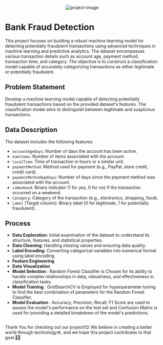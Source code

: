 <p align="center"><img src="https://socialify.git.ci/navyadua/Bank-Fraud-Detection/image?font=Inter&name=1&theme=Light" alt="project-image"></p>

# Bank Fraud Detection

This project focuses on building a robust machine learning model for detecting potentially fraudulent transactions using advanced techniques in machine learning and predictive analytics. The dataset encompasses various transaction details such as account age, payment method, transaction time, and category. The objective is to construct a classification model capable of accurately categorizing transactions as either legitimate or potentially fraudulent.

## Problem Statement
Develop a machine learning model capable of detecting potentially fraudulent transactions based on the provided dataset's features. The classification model aims to distinguish between legitimate and suspicious transactions.

## Data Description
The dataset includes the following features:

- `accountAgeDays`: Number of days the account has been active.
- `numitems`: Number of items associated with the account.
- `localTime`: Time of transaction in hours or a similar unit.
- `paymentMethod`: Method used for payment (e.g., PayPal, store credit, credit card).
- `paymentMethodAgeDays`: Number of days since the payment method was associated with the account.
- `isWeekend`: Binary indicator (1 for yes, 0 for no) if the transaction occurred on a weekend.
- `Category`: Category of the transaction (e.g., electronics, shopping, food).
- `Label` (Target column): Binary label (0 for legitimate, 1 for potentially fraudulent).

## Process

- **Data Exploration**: Initial examination of the dataset to understand its structure, features, and statistical properties.
- **Data Cleaning**: Handling missing values and ensuring data quality.
- **Label Encoding**: Converting categorical variables into numerical format using label encoding.
- **Feature Engineering**
- **Data Visualization**
- **Model Selection** : Random Forest Classifier is Chosen for its ability to handle complex relationships in data, robustness, and effectiveness in classification tasks.
- **Model Training** : GridSearchCV is Employed for hyperparameter tuning to find the best combination of parameters for the Random Forest Classifier.
- **Model Evaluation** : Accuracy, Precision, Recall, F1 Score are used to assess the model's performance on the test set and Confusion Matrix is used for providing a detailed breakdown of the model's predictions.

##

Thank You for checking out our project!😉 We believe in creating a better world through technology⚙️, and we hope this project contributes to that goal.👍🏻
